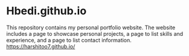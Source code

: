 # Hbedi.github.io
This repository contains my personal portfolio website. The website includes a page to showcase personal projects, a page to list skills and experience, and a page to list contact information.
https://harshitoo7.github.io/
